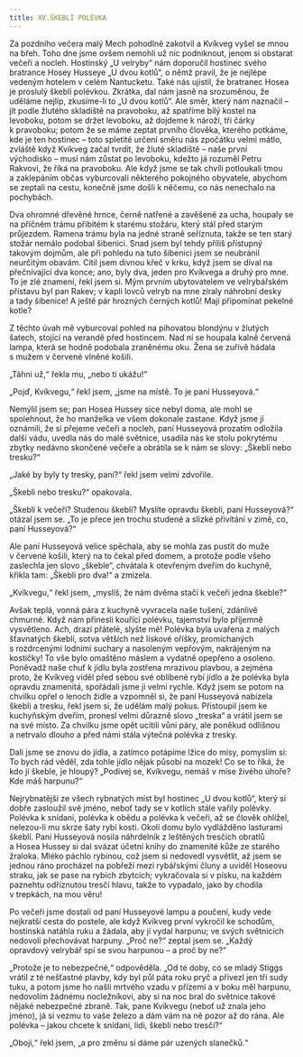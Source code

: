 ```yaml
---
title: XV.ŠKEBLÍ POLÉVKA
---
```


Za pozdního večera malý Mech pohodlně zakotvil a Kvíkveg vyšel se mnou na břeh. Toho dne jsme ovšem nemohli už nic podniknout, jenom si obstarat večeři a nocleh. Hostinský „U velryby“ nám doporučil hostinec svého bratrance Hosey Husseye „U dvou kotlů“, o němž pravil, že je nejlépe vedeným hotelem v celém Nantucketu. Také nás ujistil, že bratranec Hosea je proslulý škeblí polévkou. Zkrátka, dal nám jasně na srozuměnou, že uděláme nejlíp, zkusíme-li to „U dvou kotlů“. Ale směr, který nám naznačil – jít podle žlutého skladiště na pravoboku, až spatříme bílý kostel na levoboku, potom se držet levoboku, až dojdeme k nároží, tři čárky k pravoboku; potom že se máme zeptat prvního člověka, kterého potkáme, kde je ten hostinec – toto spletité určení směru nás zpočátku velmi mátlo, zvláště když Kvíkveg začal tvrdit, že žluté skladiště – naše první východisko – musí nám zůstat po levoboku, kdežto já rozuměl Petru Rakvovi, že říká na pravoboku. Ale když jsme se tak chvíli potloukali tmou a zaklepáním občas vyburcovali některého pokojného obyvatele, abychom se zeptali na cestu, konečně jsme došli k něčemu, co nás nenechalo na pochybách.

Dva ohromné dřevěné hrnce, černě natřené a zavěšené za ucha, houpaly se na příčném trámu přibitém k starému stožáru, který stál před starým průjezdem. Ramena trámu byla na jedné straně seříznuta, takže se ten starý stožár nemálo podobal šibenici. Snad jsem byl tehdy příliš přístupný takovým dojmům, ale při pohledu na tuto šibenici jsem se neubránil neurčitým obavám. Cítil jsem divnou křeč v krku, když jsem se díval na přečnívající dva konce; ano, byly dva, jeden pro Kvíkvega a druhý pro mne. To je zlé znamení, řekl jsem si. Mým prvním ubytovatelem ve velrybářském přístavu byl pan Rakev; v kapli lovců velryb na mne zíraly náhrobní desky a tady šibenice! A ještě pár hrozných černých kotlů! Mají připomínat pekelné kotle?

Z těchto úvah mě vyburcoval pohled na pihovatou blondýnu v žlutých šatech, stojící na verandě před hostincem. Nad ní se houpala kalně červená lampa, která se hodně podobala zraněnému oku. Žena se zuřivě hádala s mužem v červené vlněné košili.

„Táhni už,“ řekla mu, „nebo ti ukážu!“

„Pojď, Kvíkvegu,“ řekl jsem, „jsme na místě. To je paní Husseyová.“

Nemýlil jsem se; pan Hosea Hussey sice nebyl doma, ale mohl se spolehnout, že ho manželka ve všem dokonale zastane. Když jsme jí oznámili, že si přejeme večeři a nocleh, paní Husseyová prozatím odložila další vádu, uvedla nás do malé světnice, usadila nás ke stolu pokrytému zbytky nedávno skončené večeře a obrátila se k nám se slovy: „Škebli nebo tresku?“

„Jaké by byly ty tresky, paní?“ řekl jsem velmi zdvořile.

„Škebli nebo tresku?“ opakovala.

„Škebli k večeři? Studenou škebli? Myslíte opravdu škebli, paní Husseyová?“ otázal jsem se. „To je přece jen trochu studené a slizké přivítání v zimě, co, paní Husseyová?“

Ale paní Husseyová velice spěchala, aby se mohla zas pustit do muže v červené košili, který na to čekal před domem, a protože podle všeho zaslechla jen slovo „škeble“, chvátala k otevřeným dveřím do kuchyně, křikla tam: „Škebli pro dva!“ a zmizela.

„Kvíkvegu,“ řekl jsem, „myslíš, že nám dvěma stačí k večeři jedna škeble?“

Avšak teplá, vonná pára z kuchyně vyvracela naše tušení, zdánlivě chmurné. Když nám přinesli kouřící polévku, tajemství bylo příjemně vysvětleno. Ach, drazí přátelé, slyšte mě! Polévka byla uvařena z malých šťavnatých škeblí, sotva větších než lískové oříšky, promíchaných s rozdrcenými lodními suchary a nasoleným vepřovým, nakrájeným na kostičky! To vše bylo omaštěno máslem a vydatně opepřeno a osoleno. Poněvadž naše chuť k jídlu byla zostřena mrazivou plavbou, a zejména proto, že Kvíkveg viděl před sebou své oblíbené rybí jídlo a že polévka byla opravdu znamenitá, spořádali jsme ji velmi rychle. Když jsem se potom na chvilku opřel o lenoch židle a vzpomněl si, že paní Husseyová nabízela škebli a tresku, řekl jsem si, že udělám malý pokus. Přistoupil jsem ke kuchyňským dveřím, pronesl velmi důrazně slovo „treska“ a vrátil jsem se na své místo. Za chvilku jsme opět ucítili vůni páry, ale poněkud odlišnou a netrvalo dlouho a před námi stála výtečná polévka z tresky.

Dali jsme se znovu do jídla, a zatímco potápíme lžíce do mísy, pomyslím si: To bych rád věděl, zda tohle jídlo nějak působí na mozek! Co se to říká, že kdo jí škeble, je hloupý? „Podívej se, Kvíkvegu, nemáš v míse živého úhoře? Kde máš harpunu?“

Nejrybnatější ze všech rybnatých míst byl hostinec „U dvou kotlů“, který si dobře zasloužil své jméno, neboť tady se v kotlích stále vařily polévky. Polévka k snídani, polévka k obědu a polévka k večeři, až se člověk ohlížel, nelezou-li mu skrze šaty rybí kosti. Okolí domu bylo vydlážděno lasturami škeblí. Paní Husseyová nosila náhrdelník z leštěných tresčích obratlů a Hosea Hussey si dal svázat účetní knihy do znamenité kůže ze starého žraloka. Mléko páchlo rybinou, což jsem si nedovedl vysvětlit, až jsem se jednou ráno procházel na pobřeží mezi rybářskými čluny a uviděl Hoseovu straku, jak se pase na rybích zbytcích; vykračovala si v písku, na každém paznehtu odříznutou tresčí hlavu, takže to vypadalo, jako by chodila v trepkách, na mou věru!

Po večeři jsme dostali od paní Husseyové lampu a poučení, kudy vede nejkratší cesta do postele, ale když Kvíkveg první vykročil ke schodům, hostinská natáhla ruku a žádala, aby jí vydal harpunu; ve svých světnicích nedovolí přechovávat harpuny. „Proč ne?“ zeptal jsem se. „Každý opravdový velrybář spí se svou harpunou – a proč by ne?“

„Protože je to nebezpečné,“ odpověděla. „Od té doby, co se mladý Stiggs vrátil z té nešťastné plavby, kdy byl půl páta roku pryč a přivezl jen tři sudy tuku, a potom jsme ho našli mrtvého vzadu v přízemí a v boku měl harpunu, nedovolím žádnému nocležníkovi, aby si na noc bral do světnice takové nějaké nebezpečné zbraně. Tak, pane Kvíkvegu (neboť už znala jeho jméno), já si vezmu to vaše železo a dám vám na ně pozor až do rána. Ale polévka – jakou chcete k snídani, lidi, škeblí nebo tresčí?“

„Obojí,“ řekl jsem, „a pro změnu si dáme pár uzených slanečků.“
